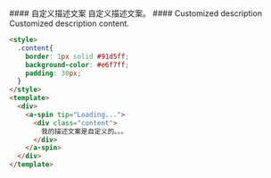 <cn>
#### 自定义描述文案
自定义描述文案。
</cn>

<us>
#### Customized description
Customized description content.
</us>

```html
<style>
  .content{
    border: 1px solid #91d5ff;
    background-color: #e6f7ff;
    padding: 30px;
  }
</style>
<template>
  <div>
    <a-spin tip="Loading...">
      <div class="content">
        我的描述文案是自定义的。。。
      </div>
    </a-spin>
  </div>
</template>
```
